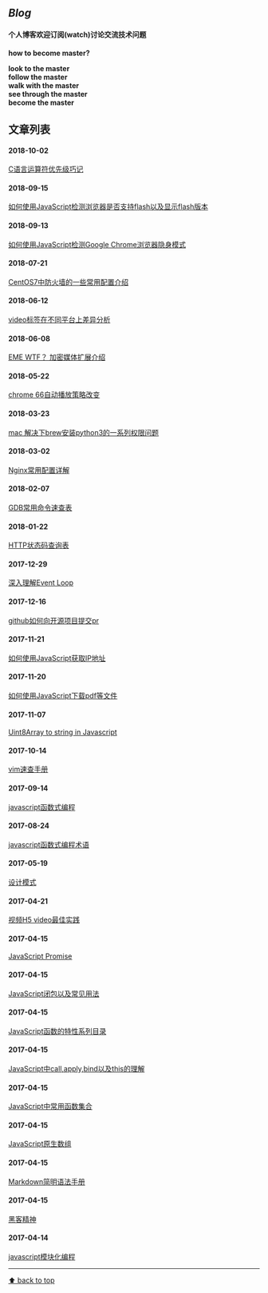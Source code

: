
## *Blog*
#### 个人博客欢迎订阅(watch)讨论交流技术问题

**how to become master?**

**look to the master**   
**follow the master**   
**walk with the master**  
**see through the master**  
**become the master**

## 文章列表


#### 2018-10-02
[C语言运算符优先级巧记](https://github.com/gnipbao/iblog/issues/31)
#### 2018-09-15
[如何使用JavaScript检测浏览器是否支持flash以及显示flash版本](https://github.com/gnipbao/iblog/issues/30)
#### 2018-09-13
[如何使用JavaScript检测Google Chrome浏览器隐身模式](https://github.com/gnipbao/iblog/issues/29)
#### 2018-07-21
[CentOS7中防火墙的一些常用配置介绍](https://github.com/gnipbao/iblog/issues/28)
#### 2018-06-12
[video标签在不同平台上差异分析](https://github.com/gnipbao/iblog/issues/27)
#### 2018-06-08
[EME WTF？ 加密媒体扩展介绍](https://github.com/gnipbao/iblog/issues/26)
#### 2018-05-22
[chrome 66自动播放策略改变](https://github.com/gnipbao/iblog/issues/25)
#### 2018-03-23
[mac 解决下brew安装python3的一系列权限问题](https://github.com/gnipbao/iblog/issues/24)
#### 2018-03-02
[Nginx常用配置详解](https://github.com/gnipbao/iblog/issues/23)
#### 2018-02-07
[GDB常用命令速查表](https://github.com/gnipbao/iblog/issues/22)
#### 2018-01-22
[HTTP状态码查询表](https://github.com/gnipbao/iblog/issues/21)
#### 2017-12-29
[深入理解Event Loop](https://github.com/gnipbao/iblog/issues/20)
#### 2017-12-16
[github如何向开源项目提交pr](https://github.com/gnipbao/iblog/issues/19)
#### 2017-11-21
[如何使用JavaScript获取IP地址](https://github.com/gnipbao/iblog/issues/18)
#### 2017-11-20
[如何使用JavaScript下载pdf等文件](https://github.com/gnipbao/iblog/issues/17)
#### 2017-11-07
[Uint8Array to string in Javascript](https://github.com/gnipbao/iblog/issues/16)
#### 2017-10-14
[vim速查手册](https://github.com/gnipbao/iblog/issues/15)
#### 2017-09-14
[javascript函数式编程](https://github.com/gnipbao/iblog/issues/14)
#### 2017-08-24
[javascript函数式编程术语](https://github.com/gnipbao/iblog/issues/13)
#### 2017-05-19
[设计模式](https://github.com/gnipbao/iblog/issues/12)
#### 2017-04-21
[ 视频H5 video最佳实践](https://github.com/gnipbao/iblog/issues/11)
#### 2017-04-15
[JavaScript Promise](https://github.com/gnipbao/iblog/issues/10)
#### 2017-04-15
[JavaScript闭包以及常见用法](https://github.com/gnipbao/iblog/issues/9)
#### 2017-04-15
[JavaScript函数的特性系列目录](https://github.com/gnipbao/iblog/issues/8)
#### 2017-04-15
[JavaScript中call,apply,bind以及this的理解](https://github.com/gnipbao/iblog/issues/7)
#### 2017-04-15
[JavaScript中常用函数集合](https://github.com/gnipbao/iblog/issues/6)
#### 2017-04-15
[JavaScript原生数组](https://github.com/gnipbao/iblog/issues/5)
#### 2017-04-15
[Markdown简明语法手册](https://github.com/gnipbao/iblog/issues/4)
#### 2017-04-15
[黑客精神](https://github.com/gnipbao/iblog/issues/3)
#### 2017-04-14
[javascript模块化编程](https://github.com/gnipbao/iblog/issues/2)
***************
[⬆ back to top](#文章列表)
